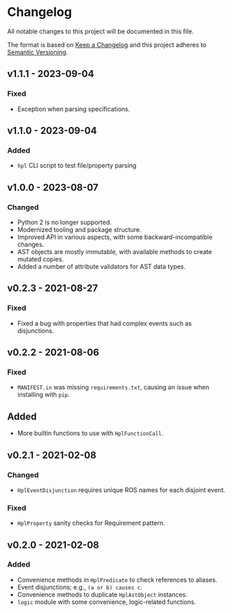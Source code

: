 # Changelog
All notable changes to this project will be documented in this file.

The format is based on [Keep a Changelog](http://keepachangelog.com/en/1.0.0/)
and this project adheres to [Semantic Versioning](http://semver.org/spec/v2.0.0.html).

## v1.1.1 - 2023-09-04
### Fixed
- Exception when parsing specifications.

## v1.1.0 - 2023-09-04
### Added
- `hpl` CLI script to test file/property parsing

## v1.0.0 - 2023-08-07
### Changed
- Python 2 is no longer supported.
- Modernized tooling and package structure.
- Improved API in various aspects, with some backward-incompatible changes.
- AST objects are mostly immutable, with available methods to create mutated copies.
- Added a number of attribute validators for AST data types.

## v0.2.3 - 2021-08-27
### Fixed
- Fixed a bug with properties that had complex events such as disjunctions.

## v0.2.2 - 2021-08-06
### Fixed
- `MANIFEST.in` was missing `requirements.txt`, causing an issue when installing with `pip`.

## Added
- More builtin functions to use with `HplFunctionCall`.

## v0.2.1 - 2021-02-08
### Changed
- `HplEventDisjunction` requires unique ROS names for each disjoint event.

### Fixed
- `HplProperty` sanity checks for Requirement pattern.

## v0.2.0 - 2021-02-08
### Added
- Convenience methods in `HplPredicate` to check references to aliases.
- Event disjunctions; e.g., `(a or b) causes c`.
- Convenience methods to duplicate `HplAstObject` instances.
- `logic` module with some convenience, logic-related functions.

